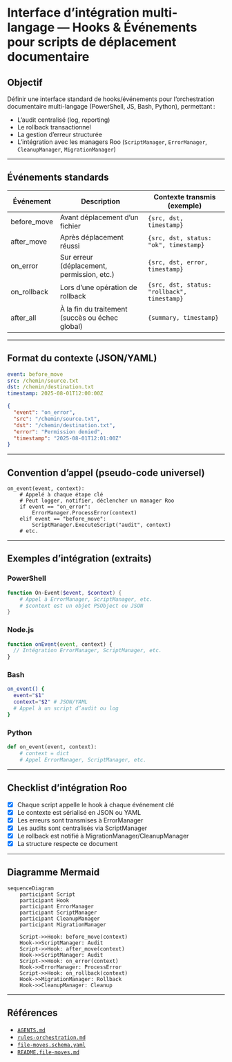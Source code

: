 # Interface d’intégration multi-langage — Hooks & Événements pour scripts de déplacement documentaire

## Objectif

Définir une interface standard de hooks/événements pour l’orchestration documentaire multi-langage (PowerShell, JS, Bash, Python), permettant :
- L’audit centralisé (log, reporting)
- Le rollback transactionnel
- La gestion d’erreur structurée
- L’intégration avec les managers Roo (`ScriptManager`, `ErrorManager`, `CleanupManager`, `MigrationManager`)

---

## Événements standards

| Événement         | Description                                      | Contexte transmis (exemple)                |
|-------------------|--------------------------------------------------|--------------------------------------------|
| before_move       | Avant déplacement d’un fichier                   | `{src, dst, timestamp}`                    |
| after_move        | Après déplacement réussi                         | `{src, dst, status: "ok", timestamp}`      |
| on_error          | Sur erreur (déplacement, permission, etc.)       | `{src, dst, error, timestamp}`             |
| on_rollback       | Lors d’une opération de rollback                 | `{src, dst, status: "rollback", timestamp}`|
| after_all         | À la fin du traitement (succès ou échec global)  | `{summary, timestamp}`                     |

---

## Format du contexte (JSON/YAML)

```yaml
event: before_move
src: /chemin/source.txt
dst: /chemin/destination.txt
timestamp: 2025-08-01T12:00:00Z
```

```json
{
  "event": "on_error",
  "src": "/chemin/source.txt",
  "dst": "/chemin/destination.txt",
  "error": "Permission denied",
  "timestamp": "2025-08-01T12:01:00Z"
}
```

---

## Convention d’appel (pseudo-code universel)

```pseudo
on_event(event, context):
    # Appelé à chaque étape clé
    # Peut logger, notifier, déclencher un manager Roo
    if event == "on_error":
        ErrorManager.ProcessError(context)
    elif event == "before_move":
        ScriptManager.ExecuteScript("audit", context)
    # etc.
```

---

## Exemples d’intégration (extraits)

### PowerShell

```powershell
function On-Event($event, $context) {
    # Appel à ErrorManager, ScriptManager, etc.
    # $context est un objet PSObject ou JSON
}
```

### Node.js

```js
function onEvent(event, context) {
  // Intégration ErrorManager, ScriptManager, etc.
}
```

### Bash

```bash
on_event() {
  event="$1"
  context="$2" # JSON/YAML
  # Appel à un script d’audit ou log
}
```

### Python

```python
def on_event(event, context):
    # context = dict
    # Appel ErrorManager, ScriptManager, etc.
```

---

## Checklist d’intégration Roo

- [x] Chaque script appelle le hook à chaque événement clé
- [x] Le contexte est sérialisé en JSON ou YAML
- [x] Les erreurs sont transmises à ErrorManager
- [x] Les audits sont centralisés via ScriptManager
- [x] Le rollback est notifié à MigrationManager/CleanupManager
- [x] La structure respecte ce document

---

## Diagramme Mermaid

```mermaid
sequenceDiagram
    participant Script
    participant Hook
    participant ErrorManager
    participant ScriptManager
    participant CleanupManager
    participant MigrationManager

    Script->>Hook: before_move(context)
    Hook->>ScriptManager: Audit
    Script->>Hook: after_move(context)
    Hook->>ScriptManager: Audit
    Script->>Hook: on_error(context)
    Hook->>ErrorManager: ProcessError
    Script->>Hook: on_rollback(context)
    Hook->>MigrationManager: Rollback
    Hook->>CleanupManager: Cleanup
```

---

## Références

- [`AGENTS.md`](AGENTS.md)
- [`rules-orchestration.md`](.roo/rules/rules-orchestration.md)
- [`file-moves.schema.yaml`](file-moves.schema.yaml)
- [`README.file-moves.md`](README.file-moves.md)
